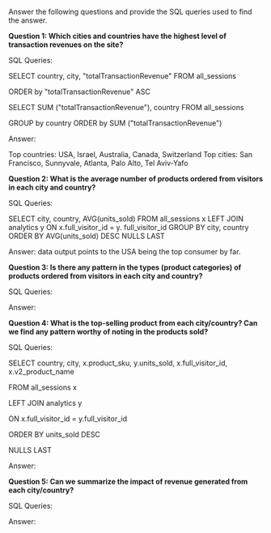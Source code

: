 Answer the following questions and provide the SQL queries used to find the answer.

    
**Question 1: Which cities and countries have the highest level of transaction revenues on the site?**


SQL Queries:

SELECT country, city, "totalTransactionRevenue" FROM all_sessions

ORDER by "totalTransactionRevenue" ASC



SELECT SUM ("totalTransactionRevenue"), country FROM all_sessions

GROUP by country ORDER by SUM ("totalTransactionRevenue")




Answer:

Top countries: USA, Israel, Australia, Canada, Switzerland
Top cities: San Francisco, Sunnyvale, Atlanta, Palo Alto, Tel Aviv-Yafo


**Question 2: What is the average number of products ordered from visitors in each city and country?**


SQL Queries:

SELECT city, country, AVG(units_sold) 
FROM all_sessions x
LEFT JOIN analytics y
ON x.full_visitor_id = y. full_visitor_id
GROUP BY city, country
ORDER BY AVG(units_sold) DESC NULLS LAST

Answer: data output points to the USA being the top consumer by far.

**Question 3: Is there any pattern in the types (product categories) of products ordered from visitors in each city and country?**


SQL Queries:



Answer:





**Question 4: What is the top-selling product from each city/country? Can we find any pattern worthy of noting in the products sold?**


SQL Queries:

SELECT country, city, x.product_sku, y.units_sold, x.full_visitor_id, x.v2_product_name

FROM all_sessions x

LEFT JOIN analytics y

ON x.full_visitor_id = y.full_visitor_id

ORDER BY units_sold DESC

NULLS LAST


Answer:




**Question 5: Can we summarize the impact of revenue generated from each city/country?**

SQL Queries:



Answer:








